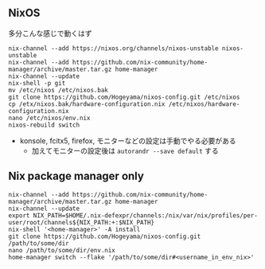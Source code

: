 
## NixOS

多分こんな感じで動くはず

```
nix-channel --add https://nixos.org/channels/nixos-unstable nixos-unstable
nix-channel --add https://github.com/nix-community/home-manager/archive/master.tar.gz home-manager
nix-channel --update
nix-shell -p git
mv /etc/nixos /etc/nixos.bak
git clone https://github.com/Hogeyama/nixos-config.git /etc/nixos
cp /etx/nixos.bak/hardware-configuration.nix /etc/nixos/hardware-configuration.nix
nano /etc/nixos/env.nix
nixos-rebuild switch
```

* konsole, fcitx5, firefox, モニターなどの設定は手動でやる必要がある
  * 加えてモニターの設定後は `autorandr --save default` する

## Nix package manager only

```
nix-channel --add https://github.com/nix-community/home-manager/archive/master.tar.gz home-manager
nix-channel --update
export NIX_PATH=$HOME/.nix-defexpr/channels:/nix/var/nix/profiles/per-user/root/channels${NIX_PATH:+:$NIX_PATH}
nix-shell '<home-manager>' -A install
git clone https://github.com/Hogeyama/nixos-config.git /path/to/some/dir
nano /path/to/some/dir/env.nix
home-manager switch --flake '/path/to/some/dir#<username_in_env_nix>'
```

